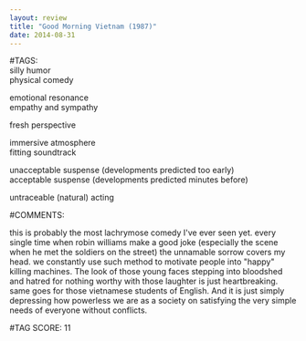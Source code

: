 ```yaml
---  
layout: review  
title: "Good Morning Vietnam (1987)"  
date: 2014-08-31  
---  
```

  
#TAGS:  
silly humor  
physical comedy  
  
emotional resonance  
empathy and sympathy  
  
fresh perspective  
  
immersive atmosphere  
fitting soundtrack  
  
unacceptable suspense (developments predicted too early)  
acceptable suspense (developments predicted minutes before)  
  
untraceable (natural) acting  
  
#COMMENTS:  
  
this is probably the most lachrymose comedy I've ever seen yet. every single time when robin williams make a good joke (especially the scene when he met the soldiers on the street) the unnamable sorrow covers my head. we constantly use such method to motivate people into "happy" killing machines. The look of those young faces stepping into bloodshed and hatred for nothing worthy with those laughter is just heartbreaking. same goes for those vietnamese students of English. And it is just simply depressing how powerless we are as a society on satisfying the very simple needs of everyone without conflicts.  
  
  
  
  
  
#TAG SCORE: 11  
